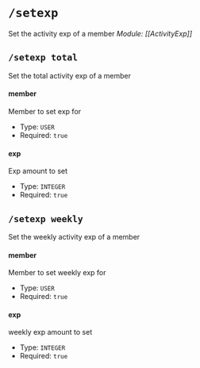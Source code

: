# `/setexp`
Set the activity exp of a member
*Module: [[ActivityExp]]*
## `/setexp total`
Set the total activity exp of a member
#### member
Member to set exp for
- Type: `USER`
- Required: `true`
#### exp
Exp amount to set
- Type: `INTEGER`
- Required: `true`
## `/setexp weekly`
Set the weekly activity exp of a member
#### member
Member to set weekly exp for
- Type: `USER`
- Required: `true`
#### exp
weekly exp amount to set
- Type: `INTEGER`
- Required: `true`
